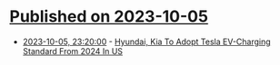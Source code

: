 # [Published on 2023-10-05](index.md)

* [2023-10-05, 23:20:00](https://hardware.slashdot.org/story/23/10/05/2057213/hyundai-kia-to-adopt-tesla-ev-charging-standard-from-2024-in-us?utm_source=rss1.0mainlinkanon&utm_medium=feed) - [Hyundai, Kia To Adopt Tesla EV-Charging Standard From 2024 In US](https://hardware.slashdot.org/story/23/10/05/2057213/hyundai-kia-to-adopt-tesla-ev-charging-standard-from-2024-in-us?utm_source=rss1.0mainlinkanon&utm_medium=feed)
